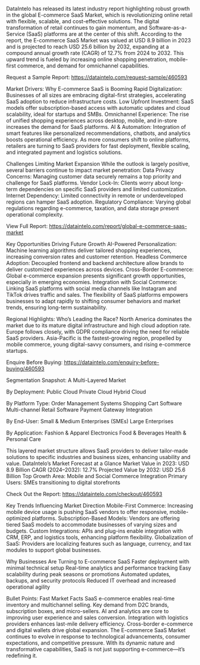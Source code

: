 DataIntelo has released its latest industry report highlighting robust growth in the global E-commerce SaaS Market, which is revolutionizing online retail with flexible, scalable, and cost-effective solutions. The digital transformation of retail continues to gain momentum, and Software-as-a-Service (SaaS) platforms are at the center of this shift.
According to the report, the E-commerce SaaS Market was valued at USD 8.9 billion in 2023 and is projected to reach USD 25.6 billion by 2032, expanding at a compound annual growth rate (CAGR) of 12.7% from 2024 to 2032. This upward trend is fueled by increasing online shopping penetration, mobile-first commerce, and demand for omnichannel capabilities.

Request a Sample Report: https://dataintelo.com/request-sample/460593

Market Drivers: Why E-commerce SaaS is Booming
Rapid Digitalization: Businesses of all sizes are embracing digital-first strategies, accelerating SaaS adoption to reduce infrastructure costs.
Low Upfront Investment: SaaS models offer subscription-based access with automatic updates and cloud scalability, ideal for startups and SMBs.
Omnichannel Experience: The rise of unified shopping experiences across desktop, mobile, and in-store increases the demand for SaaS platforms.
AI & Automation: Integration of smart features like personalized recommendations, chatbots, and analytics boosts operational efficiency.
As more consumers shift to online platforms, retailers are turning to SaaS providers for fast deployment, flexible scaling, and integrated payment and logistics solutions.

Challenges Limiting Market Expansion
While the outlook is largely positive, several barriers continue to impact market penetration:
Data Privacy Concerns: Managing customer data securely remains a top priority and challenge for SaaS platforms.
Vendor Lock-In: Clients worry about long-term dependencies on specific SaaS providers and limited customization.
Internet Dependency: Limited connectivity in remote or underdeveloped regions can hamper SaaS adoption.
Regulatory Compliance: Varying global regulations regarding e-commerce, taxation, and data storage present operational complexity.

View Full Report: https://dataintelo.com/report/global-e-commerce-saas-market

Key Opportunities Driving Future Growth
AI-Powered Personalization: Machine learning algorithms deliver tailored shopping experiences, increasing conversion rates and customer retention.
Headless Commerce Adoption: Decoupled frontend and backend architecture allow brands to deliver customized experiences across devices.
Cross-Border E-commerce: Global e-commerce expansion presents significant growth opportunities, especially in emerging economies.
Integration with Social Commerce: Linking SaaS platforms with social media channels like Instagram and TikTok drives traffic and sales.
The flexibility of SaaS platforms empowers businesses to adapt rapidly to shifting consumer behaviors and market trends, ensuring long-term sustainability.

Regional Highlights: Who’s Leading the Race?
North America dominates the market due to its mature digital infrastructure and high cloud adoption rate.
Europe follows closely, with GDPR compliance driving the need for reliable SaaS providers.
Asia-Pacific is the fastest-growing region, propelled by mobile commerce, young digital-savvy consumers, and rising e-commerce startups.

Enquire Before Buying: https://dataintelo.com/enquiry-before-buying/460593

Segmentation Snapshot: A Multi-Layered Market

By Deployment:
Public Cloud
Private Cloud
Hybrid Cloud

By Platform Type:
Order Management Systems
Shopping Cart Software
Multi-channel Retail Software
Payment Gateway Integration

By End-User:
Small & Medium Enterprises (SMEs)
Large Enterprises

By Application:
Fashion & Apparel
Electronics
Food & Beverages
Health & Personal Care

This layered market structure allows SaaS providers to deliver tailor-made solutions to specific industries and business sizes, enhancing usability and value.
DataIntelo’s Market Forecast at a Glance
Market Value in 2023: USD 8.9 Billion
CAGR (2024–2032): 12.7%
Projected Value by 2032: USD 25.6 Billion
Top Growth Area: Mobile and Social Commerce Integration
Primary Users: SMEs transitioning to digital storefronts

Check Out the Report: https://dataintelo.com/checkout/460593

Key Trends Influencing Market Direction
Mobile-First Commerce: Increasing mobile device usage is pushing SaaS vendors to offer responsive, mobile-optimized platforms.
Subscription-Based Models: Vendors are offering tiered SaaS models to accommodate businesses of varying sizes and budgets.
Custom Integrations: APIs and plug-ins enable integration with CRM, ERP, and logistics tools, enhancing platform flexibility.
Globalization of SaaS: Providers are localizing features such as language, currency, and tax modules to support global businesses.

Why Businesses Are Turning to E-commerce SaaS
Faster deployment with minimal technical setup
Real-time analytics and performance tracking
Easy scalability during peak seasons or promotions
Automated updates, backups, and security protocols
Reduced IT overhead and increased operational agility

Bullet Points: Fast Market Facts
SaaS e-commerce enables real-time inventory and multichannel selling.
Key demand from D2C brands, subscription boxes, and micro-sellers.
AI and analytics are core to improving user experience and sales conversion.
Integration with logistics providers enhances last-mile delivery efficiency.
Cross-border e-commerce and digital wallets drive global expansion.
The E-commerce SaaS Market continues to evolve in response to technological advancements, consumer expectations, and competitive pressure. With its dynamic nature and transformative capabilities, SaaS is not just supporting e-commerce—it’s redefining it.

